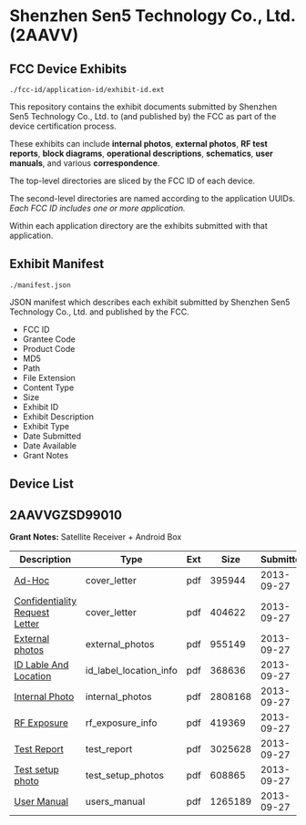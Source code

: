 # Shenzhen Sen5 Technology Co., Ltd. (2AAVV)
## FCC Device Exhibits

```
./fcc-id/application-id/exhibit-id.ext
```

This repository contains the exhibit documents submitted by Shenzhen Sen5 Technology Co., Ltd. to (and published by) the FCC as part of the device certification process.

These exhibits can include **internal photos**, **external photos**, **RF test reports**, **block diagrams**, **operational descriptions**, **schematics**, **user manuals**, and various **correspondence**.

The top-level directories are sliced by the FCC ID of each device.

The second-level directories are named according to the application UUIDs. *Each FCC ID includes one or more application.*

Within each application directory are the exhibits submitted with that application. 

## Exhibit Manifest

```
./manifest.json
```

JSON manifest which describes each exhibit submitted by Shenzhen Sen5 Technology Co., Ltd. and published by the FCC.

- FCC ID
- Grantee Code
- Product Code
- MD5
- Path
- File Extension
- Content Type
- Size
- Exhibit ID
- Exhibit Description
- Exhibit Type
- Date Submitted
- Date Available
- Grant Notes

## Device List
## 2AAVVGZSD99010
**Grant Notes:** Satellite Receiver + Android Box

| Description | Type | Ext | Size | Submitted | Available |
| ----------- | ---- | --- | ---- | --------- | --------- |
| [Ad-Hoc](2AAVVGZSD99010/983e9688ad6157f50d85cb530910af06/2084153.pdf) | cover_letter | pdf | 395944 | 2013-09-27 | 2013-09-27 |
| [Confidentiality Request Letter](2AAVVGZSD99010/983e9688ad6157f50d85cb530910af06/2084154.pdf) | cover_letter | pdf | 404622 | 2013-09-27 | 2013-09-27 |
| [External photos](2AAVVGZSD99010/983e9688ad6157f50d85cb530910af06/2084155.pdf) | external_photos | pdf | 955149 | 2013-09-27 | 2013-09-27 |
| [ID Lable And Location](2AAVVGZSD99010/983e9688ad6157f50d85cb530910af06/2084157.pdf) | id_label_location_info | pdf | 368636 | 2013-09-27 | 2013-09-27 |
| [Internal Photo](2AAVVGZSD99010/983e9688ad6157f50d85cb530910af06/2084156.pdf) | internal_photos | pdf | 2808168 | 2013-09-27 | 2013-09-27 |
| [RF Exposure](2AAVVGZSD99010/983e9688ad6157f50d85cb530910af06/2084159.pdf) | rf_exposure_info | pdf | 419369 | 2013-09-27 | 2013-09-27 |
| [Test Report](2AAVVGZSD99010/983e9688ad6157f50d85cb530910af06/2084158.pdf) | test_report | pdf | 3025628 | 2013-09-27 | 2013-09-27 |
| [Test setup photo](2AAVVGZSD99010/983e9688ad6157f50d85cb530910af06/2084160.pdf) | test_setup_photos | pdf | 608865 | 2013-09-27 | 2013-09-27 |
| [User Manual](2AAVVGZSD99010/983e9688ad6157f50d85cb530910af06/2084161.pdf) | users_manual | pdf | 1265189 | 2013-09-27 | 2013-09-27 |
